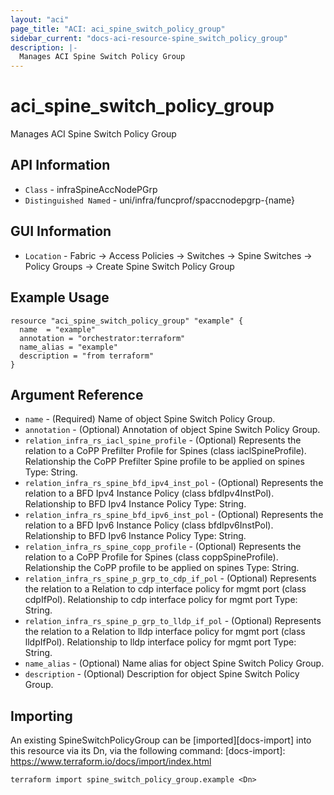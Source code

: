 ```yaml
---
layout: "aci"
page_title: "ACI: aci_spine_switch_policy_group"
sidebar_current: "docs-aci-resource-spine_switch_policy_group"
description: |-
  Manages ACI Spine Switch Policy Group
---
```


# aci_spine_switch_policy_group #
Manages ACI Spine Switch Policy Group

## API Information ##
* `Class` - infraSpineAccNodePGrp
* `Distinguished Named` - uni/infra/funcprof/spaccnodepgrp-{name}

## GUI Information ##
* `Location` - Fabric -> Access Policies -> Switches -> Spine Switches -> Policy Groups -> Create Spine Switch Policy Group


## Example Usage ##
```hcl
resource "aci_spine_switch_policy_group" "example" {
  name  = "example"
  annotation = "orchestrator:terraform"
  name_alias = "example"
  description = "from terraform"
}
```

## Argument Reference ##
* `name` - (Required) Name of object Spine Switch Policy Group.
* `annotation` - (Optional) Annotation of object Spine Switch Policy Group.
* `relation_infra_rs_iacl_spine_profile` - (Optional) Represents the relation to a CoPP Prefilter Profile for Spines (class iaclSpineProfile). Relationship the CoPP Prefilter Spine profile to be applied on spines Type: String.
* `relation_infra_rs_spine_bfd_ipv4_inst_pol` - (Optional) Represents the relation to a BFD Ipv4 Instance Policy (class bfdIpv4InstPol). Relationship to BFD Ipv4 Instance Policy Type: String.
* `relation_infra_rs_spine_bfd_ipv6_inst_pol` - (Optional) Represents the relation to a BFD Ipv6 Instance Policy (class bfdIpv6InstPol). Relationship to BFD Ipv6 Instance Policy Type: String.
* `relation_infra_rs_spine_copp_profile` - (Optional) Represents the relation to a CoPP Profile for Spines (class coppSpineProfile). Relationship the CoPP profile to be applied on spines Type: String.
* `relation_infra_rs_spine_p_grp_to_cdp_if_pol` - (Optional) Represents the relation to a Relation to cdp interface policy for mgmt port (class cdpIfPol). Relationship to cdp interface policy for mgmt port Type: String.
* `relation_infra_rs_spine_p_grp_to_lldp_if_pol` - (Optional) Represents the relation to a Relation to lldp interface policy for mgmt port (class lldpIfPol). Relationship to lldp interface policy for mgmt port Type: String.
* `name_alias` - (Optional) Name alias for object Spine Switch Policy Group. 
* `description` - (Optional) Description for object Spine Switch Policy Group.


## Importing ##

An existing SpineSwitchPolicyGroup can be [imported][docs-import] into this resource via its Dn, via the following command:
[docs-import]: https://www.terraform.io/docs/import/index.html


```
terraform import spine_switch_policy_group.example <Dn>
```